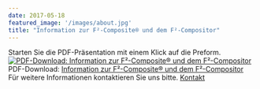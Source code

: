 ```yaml
---
date: 2017-05-18
featured_image: '/images/about.jpg'
title: "Information zur F²-Composite® und dem F²-Compositor"
---
```

Starten Sie die PDF-Präsentation mit einem Klick auf die Preform.
[![PDF-Download: Information zur F²-Composite® und dem F²-Compositor](/images/produkteundleistung/facts.png)](/files/ASH_P_F2Composite_2017.pdf)  
PDF-Download: [Information zur F²-Composite® und dem F²-Compositor](/files/ASH_P_F2Composite_2017.pdf)  
Für weitere Informationen kontaktieren Sie uns bitte. [Kontakt](/kontakt/)

